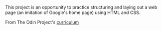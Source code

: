 This project is an opportunity to practice structuring and laying out a web page (an imitation of Google's home page) using HTML and CSS.

From The Odin Project's [curriculum](http://www.theodinproject.com/courses/web-development-101/lessons/html-css)